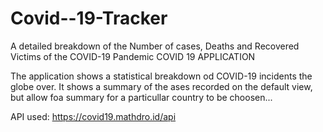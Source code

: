 # Covid--19-Tracker
A detailed breakdown of the Number of cases, Deaths and Recovered Victims of the COVID-19 Pandemic
COVID 19 APPLICATION

The application shows a statistical breakdown od COVID-19 incidents the globe over.
It shows a summary of the ases recorded on the default view, but allow foa summary for a particullar country to be choosen...

API used: https://covid19.mathdro.id/api
